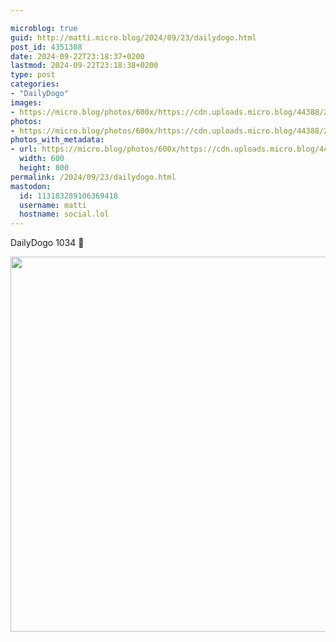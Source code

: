 ```yaml
---

microblog: true
guid: http://matti.micro.blog/2024/09/23/dailydogo.html
post_id: 4351308
date: 2024-09-22T23:18:37+0200
lastmod: 2024-09-22T23:18:38+0200
type: post
categories:
- "DailyDogo"
images:
- https://micro.blog/photos/600x/https://cdn.uploads.micro.blog/44388/2024/b9c1063b44a1400cad1702e5b487ffe6.jpg
photos:
- https://micro.blog/photos/600x/https://cdn.uploads.micro.blog/44388/2024/b9c1063b44a1400cad1702e5b487ffe6.jpg
photos_with_metadata:
- url: https://micro.blog/photos/600x/https://cdn.uploads.micro.blog/44388/2024/b9c1063b44a1400cad1702e5b487ffe6.jpg
  width: 600
  height: 800
permalink: /2024/09/23/dailydogo.html
mastodon:
  id: 113183289106369418
  username: matti
  hostname: social.lol
---
```

DailyDogo 1034 🐶

<img src="https://micro.blog/photos/600x/https://blog.martin-haehnel.de/uploads/2024/b9c1063b44a1400cad1702e5b487ffe6.jpg" width="600" alt="" />
